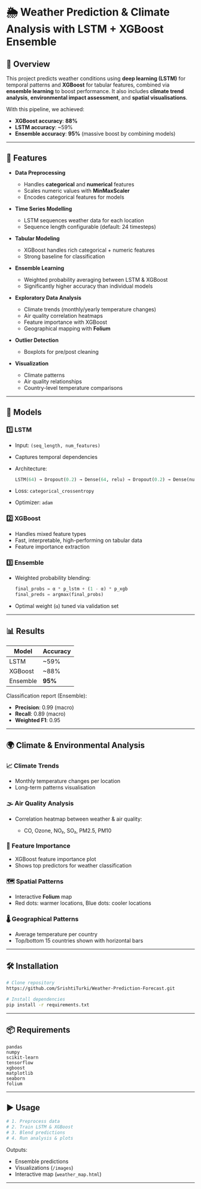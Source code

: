 # 🌦 Weather Prediction & Climate Analysis with LSTM + XGBoost Ensemble

## 📌 Overview

This project predicts weather conditions using **deep learning (LSTM)** for temporal patterns and **XGBoost** for tabular features, combined via **ensemble learning** to boost performance.
It also includes **climate trend analysis**, **environmental impact assessment**, and **spatial visualisations**.

With this pipeline, we achieved:
* **XGBoost accuracy**: **88%**
* **LSTM accuracy**: \~59%
* **Ensemble accuracy**: **95%** (massive boost by combining models)

---

## 🚀 Features

* **Data Preprocessing**

  * Handles **categorical** and **numerical** features
  * Scales numeric values with **MinMaxScaler**
  * Encodes categorical features for models
* **Time Series Modelling**

  * LSTM sequences weather data for each location
  * Sequence length configurable (default: 24 timesteps)
* **Tabular Modeling**

  * XGBoost handles rich categorical + numeric features
  * Strong baseline for classification
* **Ensemble Learning**

  * Weighted probability averaging between LSTM & XGBoost
  * Significantly higher accuracy than individual models
* **Exploratory Data Analysis**

  * Climate trends (monthly/yearly temperature changes)
  * Air quality correlation heatmaps
  * Feature importance with XGBoost
  * Geographical mapping with **Folium**
* **Outlier Detection**

  * Boxplots for pre/post cleaning
* **Visualization**

  * Climate patterns
  * Air quality relationships
  * Country-level temperature comparisons

---

## 🧠 Models

### 1️⃣ **LSTM**

* Input: `(seq_length, num_features)`
* Captures temporal dependencies
* Architecture:

  ```python
  LSTM(64) → Dropout(0.2) → Dense(64, relu) → Dropout(0.2) → Dense(num_classes, softmax)
  ```
* Loss: `categorical_crossentropy`
* Optimizer: `adam`

### 2️⃣ **XGBoost**

* Handles mixed feature types
* Fast, interpretable, high-performing on tabular data
* Feature importance extraction

### 3️⃣ **Ensemble**

* Weighted probability blending:

  ```python
  final_probs = α * p_lstm + (1 - α) * p_xgb
  final_preds = argmax(final_probs)
  ```
* Optimal weight (`α`) tuned via validation set

---

## 📊 Results

| Model    | Accuracy |
| -------- | -------- |
| LSTM     | \~59%    |
| XGBoost  | \~88%    |
| Ensemble | **95%**  |

Classification report (Ensemble):

* **Precision**: 0.99 (macro)
* **Recall**: 0.89 (macro)
* **Weighted F1**: 0.95

---

## 🌍 Climate & Environmental Analysis

### 📈 Climate Trends

* Monthly temperature changes per location
* Long-term patterns visualisation

### 🌫 Air Quality Analysis

* Correlation heatmap between weather & air quality:

  * CO, Ozone, NO₂, SO₂, PM2.5, PM10

### 📌 Feature Importance

* XGBoost feature importance plot
* Shows top predictors for weather classification

### 🗺 Spatial Patterns

* Interactive **Folium** map
* Red dots: warmer locations, Blue dots: cooler locations

### 🌡 Geographical Patterns

* Average temperature per country
* Top/bottom 15 countries shown with horizontal bars

---

## 🛠 Installation

```bash
# Clone repository
https://github.com/SrishtiTurki/Weather-Prediction-Forecast.git

# Install dependencies
pip install -r requirements.txt
```

---

## 📦 Requirements

```
pandas
numpy
scikit-learn
tensorflow
xgboost
matplotlib
seaborn
folium
```

---

## ▶️ Usage

```python
# 1. Preprocess data
# 2. Train LSTM & XGBoost
# 3. Blend predictions
# 4. Run analysis & plots
```

Outputs:

* Ensemble predictions
* Visualizations (`/images`)
* Interactive map (`weather_map.html`)

---
